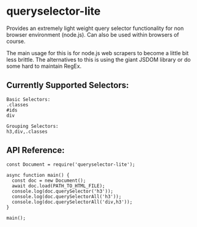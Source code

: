 # queryselector-lite

Provides an extremely light weight query selector functionality for non browser environment (node.js).
Can also be used within browsers of course.

The main usage for this is for node.js web scrapers to become a little bit less brittle. The alternatives to this is using the giant JSDOM library or do some hard to maintain RegEx.

## Currently Supported Selectors:
```
Basic Selectors:
.classes
#ids
div

Grouping Selectors:
h3,div,.classes
```

## API Reference:
```
const Document = require('queryselector-lite');

async function main() {
  const doc = new Document();
  await doc.load(PATH_TO_HTML_FILE);
  console.log(doc.querySelector('h3'));
  console.log(doc.querySelectorAll('h3'));
  console.log(doc.querySelectorAll('div,h3'));
}

main();
```